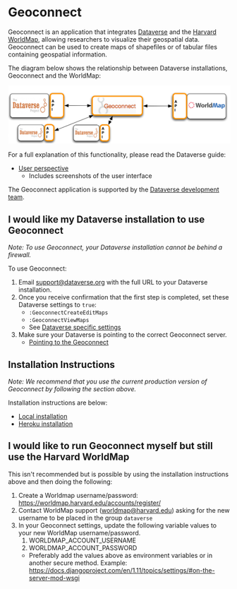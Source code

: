 # Geoconnect

Geoconnect is an application that integrates [Dataverse](http://datascience.iq.harvard.edu/dataverse) and the [Harvard WorldMap](http://worldmap.harvard.edu/), allowing researchers to visualize their geospatial data. Geoconnect can be used to create maps of shapefiles or of tabular files containing geospatial information.

The diagram below shows the relationship between Dataverse installations, Geoconnect and the WorldMap:

[![Geoconnect diagram](readme_imgs/geoconnect.png?raw=true "Geoconnect")](https://geoconnect.datascience.iq.harvard.edu/)

For a full explanation of this functionality, please read the Dataverse guide:

  - [User perspective](http://guides.dataverse.org/en/latest/user/data-exploration/worldmap.html)
      - Includes screenshots of the user interface

The Geoconnect application is supported by the [Dataverse development team](https://dataverse.org/contact).


## I would like my Dataverse installation to use Geoconnect

_Note: To use Geoconnect, your Dataverse installation cannot be behind a firewall._

To use Geoconnect:

1. Email [support@dataverse.org](support@dataverse.org) with the full URL to your Dataverse installation.
1. Once you receive confirmation that the first step is completed, set these Dataverse settings to ```true```:
    - ```:GeoconnectCreateEditMaps```
    - ```:GeoconnectViewMaps```
    - See [Dataverse specific settings](http://guides.dataverse.org/en/latest/installation/config.html#geoconnectcreateeditmaps)
1. Make sure your Dataverse is pointing to the correct Geoconnect server.
    - [Pointing to the Geoconnect ](http://guides.dataverse.org/en/latest/admin/geoconnect-worldmap.html)


## Installation Instructions

_Note: We recommend that you use the current production version of Geoconnect by following the section above._

Installation instructions are below:
  - [Local installation](https://github.com/IQSS/geoconnect/blob/master/local_setup.md)
  - [Heroku installation](https://github.com/IQSS/geoconnect/blob/master/heroku_setup.md)

## I would like to run Geoconnect myself but still use the Harvard WorldMap

This isn't recommended but is possible by using the installation instructions above and then doing the following:

  1. Create a Worldmap username/password: https://worldmap.harvard.edu/accounts/register/
  1. Contact WorldMap support (worldmap@harvard.edu) asking for the new username to be placed in the group ```dataverse```
  1. In your Geoconnect settings, update the following variable values to your new WorldMap username/password.  
      1. WORLDMAP_ACCOUNT_USERNAME
      1. WORLDMAP_ACCOUNT_PASSWORD
      - Preferably add the values above as environment variables or in another secure method. Example: https://docs.djangoproject.com/en/1.11/topics/settings/#on-the-server-mod-wsgi
